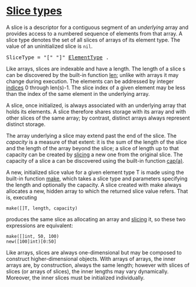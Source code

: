 # [Slice types](#slice-types)

A slice is a descriptor for a contiguous segment of an *underlying* array and provides access to a numbered sequence of elements from that array. A slice type denotes the set of all slices of arrays of its element type. The value of an uninitialized slice is `nil`.

<pre>
<a id="SliceType">SliceType</a> = "[" "]" <a href="/Types/array_types.html#ElementType">ElementType</a> .
</pre>

Like arrays, slices are indexable and have a length. The length of a slice s can be discovered by the built-in function [len](/Built-in%20functions/length_and_capacity.html); unlike with arrays it may change during execution. The elements can be addressed by integer [indices](/Expressions/index_expressions.html) 0 through len(s)-1. The slice index of a given element may be less than the index of the same element in the underlying array.

A slice, once initialized, is always associated with an underlying array that holds its elements. A slice therefore shares storage with its array and with other slices of the same array; by contrast, distinct arrays always represent distinct storage.

The array underlying a slice may extend past the end of the slice. The *capacity* is a measure of that extent: it is the sum of the length of the slice and the length of the array beyond the slice; a slice of length up to that capacity can be created by [slicing](/Expressions/slice_expressions.html) a new one from the original slice. The capacity of a slice a can be discovered using the built-in function [cap(a)](/Built-in%20functions/length_and_capacity.html).

A new, initialized slice value for a given element type T is made using the built-in function [make](/Built-in%20functions/making_slices,_maps_and_channels.html), which takes a slice type and parameters specifying the length and optionally the capacity. A slice created with make always allocates a new, hidden array to which the returned slice value refers. That is, executing

    make([]T, length, capacity)
    

produces the same slice as allocating an array and [slicing](/Expressions/slice_expressions.html) it, so these two expressions are equivalent:

    make([]int, 50, 100)
    new([100]int)[0:50]
    

Like arrays, slices are always one-dimensional but may be composed to construct higher-dimensional objects. With arrays of arrays, the inner arrays are, by construction, always the same length; however with slices of slices (or arrays of slices), the inner lengths may vary dynamically. Moreover, the inner slices must be initialized individually.